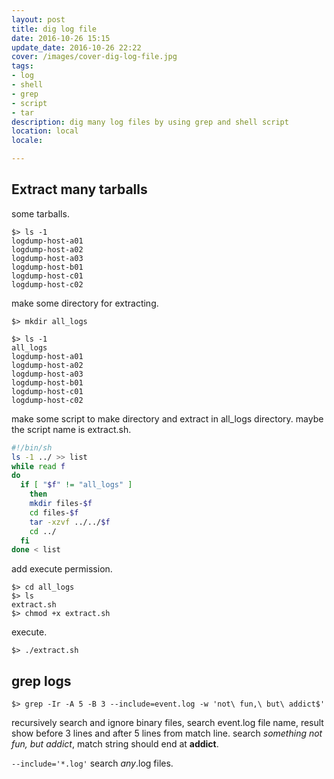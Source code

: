 ```yaml
---
layout: post
title: dig log file
date: 2016-10-26 15:15
update_date: 2016-10-26 22:22
cover: /images/cover-dig-log-file.jpg
tags:
- log
- shell
- grep
- script
- tar
description: dig many log files by using grep and shell script 
location: local
locale:

---
```


## Extract many tarballs

some tarballs.

```shell
$> ls -1
logdump-host-a01
logdump-host-a02
logdump-host-a03
logdump-host-b01
logdump-host-c01
logdump-host-c02
```

make some directory for extracting.

```shell
$> mkdir all_logs
```

```shell
$> ls -1
all_logs
logdump-host-a01
logdump-host-a02
logdump-host-a03
logdump-host-b01
logdump-host-c01
logdump-host-c02
```

make some script to make directory and extract in all_logs directory. maybe the script name is extract.sh.

```bash
#!/bin/sh
ls -1 ../ >> list
while read f
do
  if [ "$f" != "all_logs" ]
	then
	mkdir files-$f
	cd files-$f
	tar -xzvf ../../$f
    cd ../
  fi
done < list
```

add execute permission.  

```shell
$> cd all_logs
$> ls
extract.sh
$> chmod +x extract.sh
```

execute.

```shell
$> ./extract.sh
```

## grep logs

```shell
$> grep -Ir -A 5 -B 3 --include=event.log -w 'not\ fun,\ but\ addict$'
```

recursively search and ignore binary files, search event.log file name, result show before 3 lines and after 5 lines from match line. search *something not fun, but addict*, match string should end at **addict**.

`--include='*.log'` search *any*.log files.

